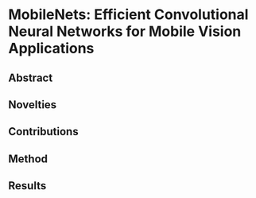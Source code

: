 # MobileNets: Efficient Convolutional Neural Networks for Mobile Vision Applications

## Abstract

## Novelties

## Contributions

## Method

## Results
